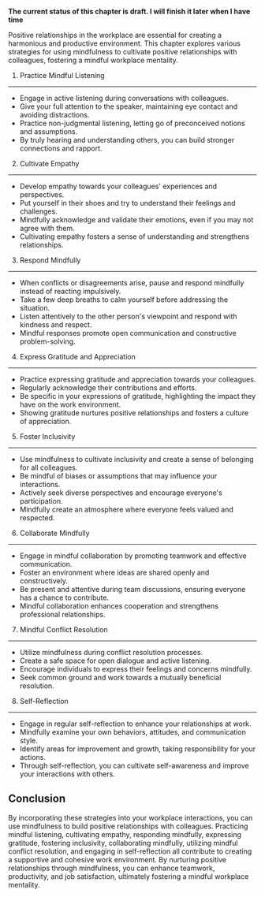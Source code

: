 **The current status of this chapter is draft. I will finish it later when I have time**

Positive relationships in the workplace are essential for creating a harmonious and productive environment. This chapter explores various strategies for using mindfulness to cultivate positive relationships with colleagues, fostering a mindful workplace mentality.

1. Practice Mindful Listening
-----------------------------

* Engage in active listening during conversations with colleagues.
* Give your full attention to the speaker, maintaining eye contact and avoiding distractions.
* Practice non-judgmental listening, letting go of preconceived notions and assumptions.
* By truly hearing and understanding others, you can build stronger connections and rapport.

2. Cultivate Empathy
--------------------

* Develop empathy towards your colleagues' experiences and perspectives.
* Put yourself in their shoes and try to understand their feelings and challenges.
* Mindfully acknowledge and validate their emotions, even if you may not agree with them.
* Cultivating empathy fosters a sense of understanding and strengthens relationships.

3. Respond Mindfully
--------------------

* When conflicts or disagreements arise, pause and respond mindfully instead of reacting impulsively.
* Take a few deep breaths to calm yourself before addressing the situation.
* Listen attentively to the other person's viewpoint and respond with kindness and respect.
* Mindful responses promote open communication and constructive problem-solving.

4. Express Gratitude and Appreciation
-------------------------------------

* Practice expressing gratitude and appreciation towards your colleagues.
* Regularly acknowledge their contributions and efforts.
* Be specific in your expressions of gratitude, highlighting the impact they have on the work environment.
* Showing gratitude nurtures positive relationships and fosters a culture of appreciation.

5. Foster Inclusivity
---------------------

* Use mindfulness to cultivate inclusivity and create a sense of belonging for all colleagues.
* Be mindful of biases or assumptions that may influence your interactions.
* Actively seek diverse perspectives and encourage everyone's participation.
* Mindfully create an atmosphere where everyone feels valued and respected.

6. Collaborate Mindfully
------------------------

* Engage in mindful collaboration by promoting teamwork and effective communication.
* Foster an environment where ideas are shared openly and constructively.
* Be present and attentive during team discussions, ensuring everyone has a chance to contribute.
* Mindful collaboration enhances cooperation and strengthens professional relationships.

7. Mindful Conflict Resolution
------------------------------

* Utilize mindfulness during conflict resolution processes.
* Create a safe space for open dialogue and active listening.
* Encourage individuals to express their feelings and concerns mindfully.
* Seek common ground and work towards a mutually beneficial resolution.

8. Self-Reflection
------------------

* Engage in regular self-reflection to enhance your relationships at work.
* Mindfully examine your own behaviors, attitudes, and communication style.
* Identify areas for improvement and growth, taking responsibility for your actions.
* Through self-reflection, you can cultivate self-awareness and improve your interactions with others.

Conclusion
----------

By incorporating these strategies into your workplace interactions, you can use mindfulness to build positive relationships with colleagues. Practicing mindful listening, cultivating empathy, responding mindfully, expressing gratitude, fostering inclusivity, collaborating mindfully, utilizing mindful conflict resolution, and engaging in self-reflection all contribute to creating a supportive and cohesive work environment. By nurturing positive relationships through mindfulness, you can enhance teamwork, productivity, and job satisfaction, ultimately fostering a mindful workplace mentality.

